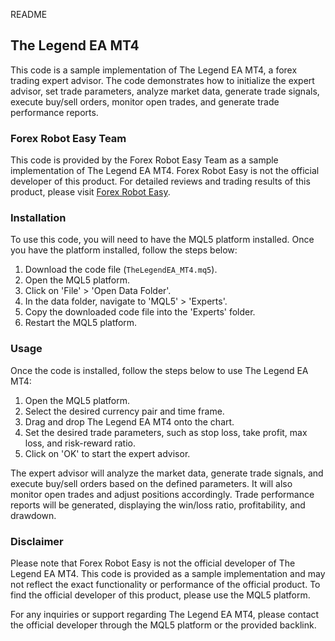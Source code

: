 README

## The Legend EA MT4

This code is a sample implementation of The Legend EA MT4, a forex trading expert advisor. The code demonstrates how to initialize the expert advisor, set trade parameters, analyze market data, generate trade signals, execute buy/sell orders, monitor open trades, and generate trade performance reports.

### Forex Robot Easy Team

This code is provided by the Forex Robot Easy Team as a sample implementation of The Legend EA MT4. Forex Robot Easy is not the official developer of this product. For detailed reviews and trading results of this product, please visit [Forex Robot Easy](https://forexroboteasy.com/forex-robot-review/legend-ea-mt4-review-unveiling-precision-in-automated-trading/).

### Installation

To use this code, you will need to have the MQL5 platform installed. Once you have the platform installed, follow the steps below:

1. Download the code file (`TheLegendEA_MT4.mq5`).
2. Open the MQL5 platform.
3. Click on 'File' > 'Open Data Folder'.
4. In the data folder, navigate to 'MQL5' > 'Experts'.
5. Copy the downloaded code file into the 'Experts' folder.
6. Restart the MQL5 platform.

### Usage

Once the code is installed, follow the steps below to use The Legend EA MT4:

1. Open the MQL5 platform.
2. Select the desired currency pair and time frame.
3. Drag and drop The Legend EA MT4 onto the chart.
4. Set the desired trade parameters, such as stop loss, take profit, max loss, and risk-reward ratio.
5. Click on 'OK' to start the expert advisor.

The expert advisor will analyze the market data, generate trade signals, and execute buy/sell orders based on the defined parameters. It will also monitor open trades and adjust positions accordingly. Trade performance reports will be generated, displaying the win/loss ratio, profitability, and drawdown.

### Disclaimer

Please note that Forex Robot Easy is not the official developer of The Legend EA MT4. This code is provided as a sample implementation and may not reflect the exact functionality or performance of the official product. To find the official developer of this product, please use the MQL5 platform.

For any inquiries or support regarding The Legend EA MT4, please contact the official developer through the MQL5 platform or the provided backlink.
